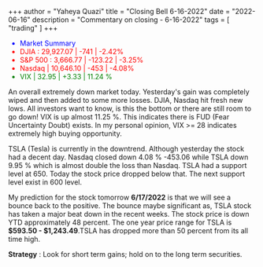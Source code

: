 +++
author = "Yaheya Quazi"
title = "Closing Bell 6-16-2022"
date = "2022-06-16"
description = "Commentary on closing - 6-16-2022"
tags = [
"trading"
]
+++

<ul class="list-group w-50">
        <li class="list-group-item" style="color:blue;">
          Market Summary 
        </li>
        <li class="list-group-item" style="color:red;">
          DJIA : 29,927.07 | -741 | -2.42% 
        </li>
        <li class="list-group-item" style="color:red;"> 
        S&P 500 : 3,666.77 | -123.22 | -3.25%
        </li>
        <li class="list-group-item" style="color:red;"> 
        Nasdaq | 10,646.10 | -453 | -4.08%
        </li>
        <li class="list-group-item" style="color:green;"> 
        VIX | 32.95 | +3.33 | 11.24 %
        </li>
</ul>  

An overall extremely down market today. Yesterday's gain was completely wiped and then added to some more losses. DJIA, Nasdaq hit fresh new lows. All investors want to know, is this the bottom or there are still room to go down! VIX is up almost 11.25 %. This indicates there is FUD (Fear Uncertainty Doubt) exists. In my personal opinion, VIX >= 28 indicates extremely high buying opportunity.

TSLA (Tesla) is currently in the downtrend. Although yesterday the stock had a decent day. Nasdaq closed down 4.08 % -453.06 while TSLA down 9.95 % which is almost double the loss than Nasdaq. TSLA had a support level at 650. Today the stock price dropped below that. The next support level exist in 600 level.

My prediction for the stock tomorrow **6/17/2022** is that we will see a bounce back to the positive. The bounce maybe significant as, TSLA stock has taken a major beat down in the recent weeks. The stock price is down YTD approximately 48 percent. The one year price range for TSLA is **$593.50 - $1,243.49**.TSLA has dropped more than 50 percent from its all time high.

**Strategy** : Look for short term gains; hold on to the long term securities.
